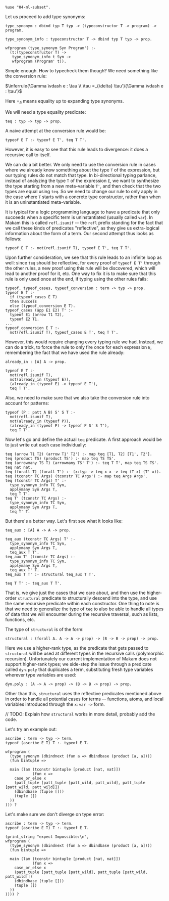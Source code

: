 ```makam
%use "04-ml-subset".
```

Let us proceed to add type synonyms:

```makam
type_synonym : dbind typ T typ -> (typeconstructor T -> program) -> program.

type_synonym_info : typeconstructor T -> dbind typ T typ -> prop.

wfprogram (type_synonym Syn Program') :-
  (t:(typeconstructor T) ->
   type_synonym_info t Syn ->
   wfprogram (Program' t)).
```

Simple enough. How to typecheck them though? We need something like the
conversion rule:

$\inferrule{\Gamma \vdash e : \tau \\ \tau =_{\delta} \tau'}{\Gamma \vdash e : \tau'}$

Here $=_{\delta}$ means equality up to expanding type synonyms.

We will need a type equality predicate:

```makam
teq : typ -> typ -> prop.
```

A naive attempt at the conversion rule would be:

```
typeof E T :- typeof E T', teq T T'.
```

However, it is easy to see that this rule leads to divergence:
it does a recursive call to itself.

We can do a bit better. We only need to use the conversion rule in cases where we
already know something about the type `T` of the expression, but our typing rules do
not match that type. In bi-directional typing parlance, instead of analyzing the type
`T` of the expression `E`, we want to synthesize the type starting from a new
meta-variable `T'`, and then check that the two types are equal using `teq`.
So we need to change our rule to only apply in the case where `T` starts with a
concrete type constructor, rather than when it is an uninstantiated meta-variable.

It is typical for a logic programming language to have a predicate that only succeeds
when a specific term is uninstantiated (usually called `var`). In Makam this is
called `refl.isunif` -- the `refl` prefix standing for the fact that we call these
kinds of predicates "reflective", as they give us extra-logical information about
the form of a term. Our second attempt thus looks as follows:

```
typeof E T :- not(refl.isunif T), typeof E T', teq T T'.
```

Upon further consideration, we see that this rule leads to an infinite loop as well:
since `teq` should be reflective, for every proof of `typeof E T'` through the other
rules, a new proof using this rule will be discovered, which will lead to another
proof for it, etc. One way to fix it is to make sure that this rule is only used once
at the end, if typing using the other rules fails:

```
typeof, typeof_cases, typeof_conversion : term -> typ -> prop.
typeof E T :-
  if (typeof_cases E T)
  then success
  else (typeof_conversion E T).
typeof_cases (app E1 E2) T' :-
  typeof E1 (arrow T1 T2),
  typeof E2 T1.
...
typeof_conversion E T :-
  not(refl.isunif T), typeof_cases E T', teq T T'.
```

However, this would require changing every typing rule we had. Instead, we can do a
trick, to force the rule to only fire once for each expression `E`, remembering the
fact that we have used the rule already:

```makam
already_in : [A] A -> prop.

typeof E T :-
  not(refl.isunif T),
  not(already_in (typeof E)),
  (already_in (typeof E) -> typeof E T'),
  teq T T'.
```

Also, we need to make sure that we also take the conversion rule into account for
patterns:

```makam
typeof (P : patt A B) S' S T :-
  not(refl.isunif T),
  not(already_in (typeof P)),
  (already_in (typeof P) -> typeof P S' S T'),
  teq T T'.
```

Now let's go and define the actual `teq` predicate. A first approach
would be to just write out each case individually:

```
teq (arrow T1 T2) (arrow T1' T2') :- map teq [T1, T2] [T1', T2'].
teq (product TS) (product TS') :- map teq TS TS'.
teq (arrowmany TS T) (arrowmany TS' T') :- teq T T', map teq TS TS'.
teq nat nat.
teq (forall T) (forall T') :- (x:typ -> teq x x -> teq (T x) (T' x)).
teq (tconstr TC Args) (tconstr TC Args') :- map teq Args Args'.
teq (tconstr TC Args) T' :-
  type_synonym_info TC Syn,
  applymany Syn Args T,
  teq T T'.
teq T' (tconstr TC Args) :-
  type_synonym_info TC Syn,
  applymany Syn Args T,
  teq T' T.
```

But there's a better way. Let's first see what it looks like:

```makam
teq_aux : [A] A -> A -> prop.

teq_aux (tconstr TC Args) T' :-
  type_synonym_info TC Syn,
  applymany Syn Args T,
  teq_aux T T'.
teq_aux T' (tconstr TC Args) :-
  type_synonym_info TC Syn,
  applymany Syn Args T,
  teq_aux T' T.
teq_aux T T' :- structural teq_aux T T'.

teq T T' :- teq_aux T T'.
```

That is, we give just the cases that we care about, and then use the higher-order
`structural` predicate to structurally descend into the type, and use the same
recursive predicate within each constructor. One thing to note is that we need
to generalize the type of `teq` to also be able to handle all types of data that
we will encounter during the recursive traversal, such as lists, functions, etc.

The type of `structural` is of the form:

```
structural : (forall A. A -> A -> prop) -> (B -> B -> prop) -> prop.
```

Here we use a higher-rank type, as the predicate that gets passed to `structural`
will be used at different types in the recursive calls (polymorphic recursion).
Unfortunately our current implementation of Makam does not support higher-rank
types; we side-step the issue through a predicate called `dyn.poly` that duplicates
a term, substituting fresh type variables wherever type variables are used:

```
dyn.poly : (A -> A -> prop) -> (B -> B -> prop) -> prop.
```

Other than this, `structural` uses the reflective predicates mentioned above
in order to handle all potential cases for terms -- functions, atoms, and
local variables introduced through the `x:var ->` form.

// TODO: Explain how `structural` works in more detail, probably add the code.

Let's try an example out:

```makam
ascribe : term -> typ -> term.
typeof (ascribe E T) T :- typeof E T.

wfprogram (
  (type_synonym (dbindnext (fun a => dbindbase (product [a, a])))
  (fun bintuple => 
  
  main (lam (tconstr bintuple [product [nat, nat]])
            (fun x => 
    case_or_else x
    (patt_tuple [patt_tuple [patt_wild, patt_wild], patt_tuple [patt_wild, patt_wild]])
    (dbindbase (tuple []))
    (tuple [])
  ))
))) ?
```

Let's make sure we don't diverge on type error:

```makam
ascribe : term -> typ -> term.
typeof (ascribe E T) T :- typeof E T.

(print_string "expect Impossible:\n",
wfprogram (
  (type_synonym (dbindnext (fun a => dbindbase (product [a, a])))
  (fun bintuple => 
  
  main (lam (tconstr bintuple [product [nat, nat]])
            (fun x => 
    case_or_else x
    (patt_tuple [patt_tuple [patt_wild], patt_tuple [patt_wild, patt_wild]])
    (dbindbase (tuple []))
    (tuple [])
  ))
)))) ?
```
